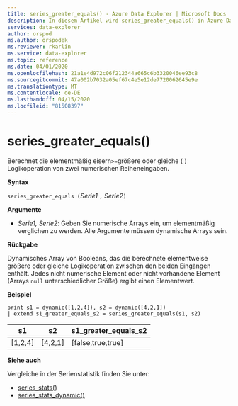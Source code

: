 ```yaml
---
title: series_greater_equals() - Azure Data Explorer | Microsoft Docs
description: In diesem Artikel wird series_greater_equals() in Azure Data Explorer beschrieben.
services: data-explorer
author: orspod
ms.author: orspodek
ms.reviewer: rkarlin
ms.service: data-explorer
ms.topic: reference
ms.date: 04/01/2020
ms.openlocfilehash: 21a1e4d972c06f212344a665c6b3320046ee93c8
ms.sourcegitcommit: 47a002b7032a05ef67c4e5e12de7720062645e9e
ms.translationtype: MT
ms.contentlocale: de-DE
ms.lasthandoff: 04/15/2020
ms.locfileid: "81508397"
---
```

# <a name="series_greater_equals"></a>series_greater_equals()

Berechnet die elementmäßig eisern`>=`größere oder gleiche ( ) Logikoperation von zwei numerischen Reiheneingaben.

**Syntax**

`series_greater_equals (`*Serie1* `,` *Serie2*`)`

**Argumente**

* *Serie1, Serie2*: Geben Sie numerische Arrays ein, um elementmäßig verglichen zu werden. Alle Argumente müssen dynamische Arrays sein. 

**Rückgabe**

Dynamisches Array von Booleans, das die berechnete elementweise größere oder gleiche Logikoperation zwischen den beiden Eingängen enthält. Jedes nicht numerische Element oder nicht vorhandene Element (Arrays `null` unterschiedlicher Größe) ergibt einen Elementwert.

**Beispiel**

```kusto
print s1 = dynamic([1,2,4]), s2 = dynamic([4,2,1])
| extend s1_greater_equals_s2 = series_greater_equals(s1, s2)
```

|s1|s2|s1_greater_equals_s2|
|---|---|---|
|[1,2,4]|[4,2,1]|[false,true,true]|

**Siehe auch**

Vergleiche in der Serienstatistik finden Sie unter:
* [series_stats()](series-statsfunction.md)
* [series_stats_dynamic()](series-stats-dynamicfunction.md)